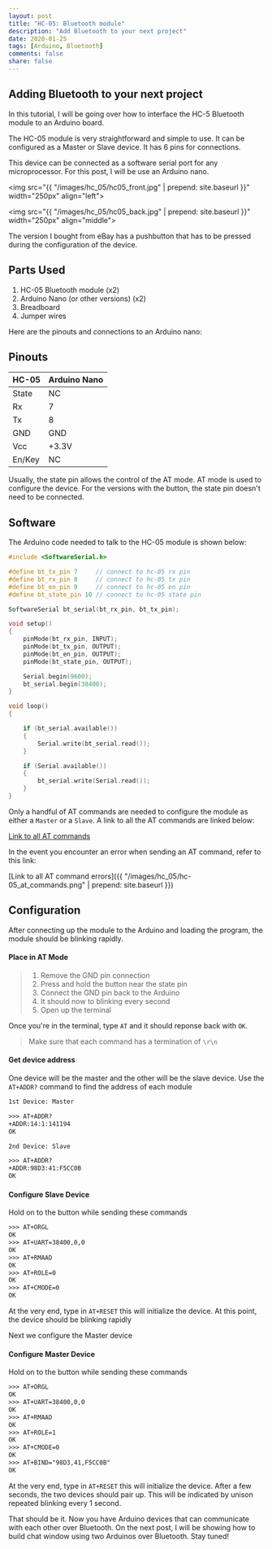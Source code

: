 ```yaml
---
layout: post
title: "HC-05: Bluetooth module"
description: "Add Bluetooth to your next project"
date: 2020-01-25
tags: [Arduino, Bluetooth]
comments: false
share: false
---
```


## Adding Bluetooth to your next project

In this tutorial, I will be going over how to interface the HC-5 Bluetooth module to an Arduino board.

The HC-05 module is very straightforward and simple to use. It can be configured as a Master or Slave device. It has 6 pins for connections.

This device can be connected as a software serial port for any microprocessor. For this post, I will be use an Arduino nano.

<img src="{{ "/images/hc_05/hc05_front.jpg" | prepend: site.baseurl }}" width="250px" align="left">

<img src="{{ "/images/hc_05/hc05_back.jpg" | prepend: site.baseurl }}" width="250px" align="middle">

The version I bought from eBay has a pushbutton that has to be pressed during the configuration of the device.

## Parts Used

1. HC-05 Bluetooth module (x2)
2. Arduino Nano (or other versions) (x2)
3. Breadboard
4. Jumper wires

Here are the pinouts and connections to an Arduino nano:

## Pinouts

| HC-05         | Arduino Nano  |
| ------------- |---------------|
| State         | NC            |
| Rx            | 7             |
| Tx            | 8             |
| GND           | GND           |
| Vcc           | +3.3V         |
| En/Key        | NC            |


Usually, the state pin allows the control of the AT mode. AT mode is used to configure the device. For the versions with the button, the state pin doesn't need to be connected. 

<div class="divider"></div>

## Software

The Arduino code needed to talk to the HC-05 module is shown below:


``` cpp
#include <SoftwareSerial.h>

#define bt_tx_pin 7     // connect to hc-05 rx pin
#define bt_rx_pin 8     // connect to hc-05 tx pin
#define bt_en_pin 9     // connect to hc-05 en pin
#define bt_state_pin 10 // connect to hc-05 state pin

SoftwareSerial bt_serial(bt_rx_pin, bt_tx_pin);

void setup()
{
    pinMode(bt_rx_pin, INPUT);
    pinMode(bt_tx_pin, OUTPUT);
    pinMode(bt_en_pin, OUTPUT);
    pinMode(bt_state_pin, OUTPUT);

    Serial.begin(9600);
    bt_serial.begin(38400);
}

void loop()
{

    if (bt_serial.available())
    {
        Serial.write(bt_serial.read());
    }

    if (Serial.available())
    {
        bt_serial.write(Serial.read());
    }
}
```

Only a handful of AT commands are needed to configure the module as either a `Master` or a `Slave`. A link to all the AT commands are linked below:

[Link to all AT commands](https://www.itead.cc/wiki/Serial_Port_Bluetooth_Module_(Master/Slave)_:_HC-05)

In the event you encounter an error when sending an AT command, refer to this link:

[Link to all AT command errors]({{ "/images/hc_05/hc-05_at_commands.png" | prepend: site.baseurl }})

<div class="divider"></div>

## Configuration

After connecting up the module to the Arduino and loading the program, the module should be blinking rapidly.


#### Place in AT Mode
> 1. Remove the GND pin connection
> 2. Press and hold the button near the state pin
> 3. Connect the GND pin back to the Arduino
> 4. It should now to blinking every second
> 5. Open up the terminal


Once you're in the terminal, type ```AT``` and it should reponse back with ```OK```. 

> Make sure that each command has a termination of `\r\n`

<div class="divider"></div>

#### Get device address

One device will be the master and the other will be the slave device. Use the `AT+ADDR?` command to find the address of each module

``` txt
1st Device: Master

>>> AT+ADDR?
+ADDR:14:1:141194
OK

2nd Device: Slave

>>> AT+ADDR?
+ADDR:98D3:41:F5CC0B
OK
```

<div class="divider"></div>

#### Configure Slave Device

Hold on to the button while sending these commands

``` txt
>>> AT+ORGL
OK
>>> AT+UART=38400,0,0
OK
>>> AT+RMAAD
OK
>>> AT+ROLE=0
OK
>>> AT+CMODE=0
OK
```

At the very end, type in `AT+RESET` this will initialize the device. At this point, the device should be blinking rapidly

Next we configure the Master device

<div class="divider"></div>

#### Configure Master Device

Hold on to the button while sending these commands

``` txt
>>> AT+ORGL
OK
>>> AT+UART=38400,0,0
OK
>>> AT+RMAAD
OK
>>> AT+ROLE=1
OK
>>> AT+CMODE=0
OK
>>> AT+BIND="98D3,41,F5CC0B"
OK
```
At the very end, type in `AT+RESET` this will initialize the device. After a few seconds, the two devices should pair up. This will be indicated by unison repeated blinking every 1 second.


That should be it. Now you have Arduino devices that can communicate with each other over Bluetooth. On the next post, I will be showing how to build chat window using two Arduinos over Bluetooth. Stay tuned!